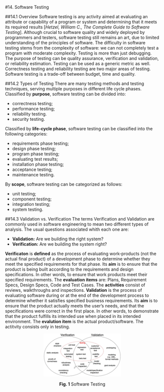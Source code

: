 #14. Software Testing

##14.1 Overview
Software testing is any activity aimed at evaluating an attribute or capability of a program or system and determining that it meets its required results [*Hetzel, William C., The Complete Guide to Software Testing*]. Although crucial to software quality and widely deployed by programmers and testers, software testing still remains an art, due to limited understanding of the principles of software. The difficulty in software testing stems from the complexity of software: we can not completely test a program with moderate complexity. Testing is more than just debugging. The purpose of testing can be quality assurance, verification and validation, or reliability estimation. Testing can be used as a generic metric as well. Correctness testing and reliability testing are two major areas of testing. Software testing is a trade-off between budget, time and quality.

##14.2 Types of Testing
There are many testing methods and testing techniques, serving multiple purposes in different life cycle phases. Classified by **purpose**, software testing can be divided into:
* correctness testing; 
* performance testing; 
* reliability testing.
* security testing.    

Classified by **life-cycle phase**, software testing can be classified into the following categories: 
* requirements phase testing;
* design phase testing;
* program phase testing;
* evaluating test results;
* installation phase testing;
* acceptance testing;
* maintenance testing.    

By **scope**, software testing can be categorized as follows:
* unit testing;
* component testing;
* integration testing;
* system testing.



##14.3 Validation vs. Verification
The terms Verification and Validation are commonly used in software engineering to mean two different types of analysis. The usual questions associated whith each one are:
* **Validation:** Are we building the right system?
* **Verification:** Are we building the system right?

**Verificaton** is **defined** as the process of evaluating work-products (not the actual final product) of a development phase to determine whether they meet the specified requirements for that phase. Its **aim** is to ensure that the product is being built according to the requirements and design specifications. In other words, to ensure that work products meet their specified requirements. The **evaluation items** are: Plans, Requirement Specs, Design Specs, Code and Test Cases. The **activities** consist of reviews, walkthroughs and inspections.
**Validation** is the process of evaluating software during or at the end of the development process to determine whether it satisfies specified business requirements. Its **aim** is to ensure that the product actually meets the user’s needs, and that the specifications were correct in the first place. In other words, to demonstrate that the product fulfills its intended use when placed in its intended environment. The **evalution item** is the actual product/software. The actitvity consists only in testing.

<p align="center">
  <img src="images/VandVtoolbox.jpg" width="50%" height="50%">
  <span class="caption">
        <p align="center"><b>Fig. 1</b> Software Testing</p>
  </span>
</p>





